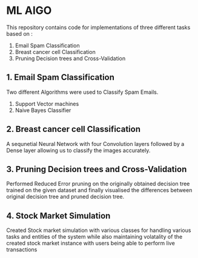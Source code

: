 # ML AlGO
This repository contains code for implementations of three different tasks based on :
1. Email Spam Classification
2. Breast cancer cell Classification
3. Pruning Decision trees and Cross-Validation

## 1. Email Spam Classification
Two different Algorithms were used to Classify Spam Emails.
1. Support Vector machines 
2. Naive Bayes Classifier

## 2. Breast cancer cell Classification
A sequnetial Neural Network with four Convolution layers followed by a Dense layer allowing us to classify the images accurately.

## 3. Pruning Decision trees and Cross-Validation
Performed Reduced Error pruning on the originally obtained decision tree trained on the given dataset and finally visualised the differences between original decision tree and pruned decision tree.

## 4. Stock Market Simulation
Created Stock market simulation with various classes for handling various tasks and entities of the system while also maintaining volatality of the created stock market instance with users being able to perform live transactions 
